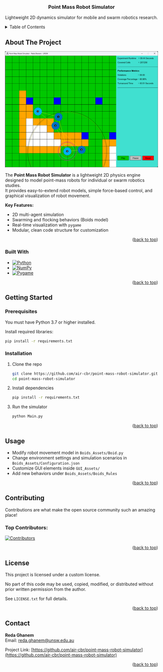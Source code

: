 <a name="readme-top"></a>

<!-- ======================================================================================== -->
<!-- PROJECT LOGO -->
<br />
<div align="center">
  <h3 align="center">Point Mass Robot Simulator</h3>

  <p align="center">
    Lightweight 2D dynamics simulator for mobile and swarm robotics research.
    <br />
  </p>
</div>

<!-- ======================================================================================== -->
<!-- TABLE OF CONTENTS -->
<details>
  <summary>Table of Contents</summary>
  <ol>
    <li><a href="#about-the-project">About The Project</a></li>
    <li><a href="#built-with">Built With</a></li>
    <li><a href="#getting-started">Getting Started</a></li>
    <li><a href="#usage">Usage</a></li>
    <li><a href="#contributing">Contributing</a></li>
    <li><a href="#license">License</a></li>
    <li><a href="#contact">Contact</a></li>
    <li><a href="#acknowledgments">Acknowledgments</a></li>
  </ol>
</details>

<!-- ======================================================================================== -->
<!-- ABOUT THE PROJECT -->
## About The Project

[![Simulator Screenshot][product-screenshot]](https://example.com)

The **Point Mass Robot Simulator** is a lightweight 2D physics engine designed to model point-mass robots for individual or swarm robotics studies.  
It provides easy-to-extend robot models, simple force-based control, and graphical visualization of robot movement.

**Key Features:**
- 2D multi-agent simulation
- Swarming and flocking behaviors (Boids model)
- Real-time visualization with `pygame`
- Modular, clean code structure for customization

<p align="right">(<a href="#readme-top">back to top</a>)</p>


### Built With


- <a href="https://www.python.org/"> <img src="https://img.shields.io/badge/Python-3776AB?style=for-the-badge&logo=python&logoColor=white" alt="Python"> </a>
  <br />
- <a href="https://numpy.org/"> <img src="https://img.shields.io/badge/Numpy-013243?style=for-the-badge&logo=numpy&logoColor=white" alt="NumPy"> </a>
  <br />
- <a href="https://www.pygame.org/"> <img src="https://img.shields.io/badge/Pygame-0C0C0C?style=for-the-badge&logo=pygame&logoColor=white" alt="Pygame"> </a>



<p align="right">(<a href="#readme-top">back to top</a>)</p>

<!-- ======================================================================================== -->
<!-- GETTING STARTED -->
## Getting Started

### Prerequisites

You must have Python 3.7 or higher installed.

Install required libraries:

```bash
pip install -r requirements.txt
```

### Installation

1. Clone the repo
   ```bash
   git clone https://github.com/air-cbr/point-mass-robot-simulator.git
   cd point-mass-robot-simulator
   ```
2. Install dependencies
   ```bash
   pip install -r requirements.txt
   ```
3. Run the simulator
   ```bash
   python Main.py
   ```

<p align="right">(<a href="#readme-top">back to top</a>)</p>

<!-- ======================================================================================== -->
<!-- USAGE EXAMPLES -->
## Usage

- Modify robot movement model in `Boids_Assets/Boid.py`
- Change environment settings and simulation scenarios in `Boids_Assets/Configuration.json`
- Customize GUI elements inside `GUI_Assets/`
- Add new behaviors under `Boids_Assets/Boids_Rules`



<p align="right">(<a href="#readme-top">back to top</a>)</p>


<!-- ======================================================================================== -->
<!-- CONTRIBUTING -->
## Contributing

Contributions are what make the open source community such an amazing place!  

### Top Contributors:

<a href="https://github.com/air-cbr/point-mass-robot-simulator/graphs/contributors">
  <img src="https://contrib.rocks/image?repo=air-cbr/point-mass-robot-simulator" alt="Contributors" />
</a>


<p align="right">(<a href="#readme-top">back to top</a>)</p>



<!-- ======================================================================================== -->
<!-- LICENSE -->
## License

This project is licensed under a custom license.

No part of this code may be used, copied, modified, or distributed without prior written permission from the author.

See `LICENSE.txt` for full details.



<p align="right">(<a href="#readme-top">back to top</a>)</p>

<!-- ======================================================================================== -->
<!-- CONTACT -->
## Contact

**Reda Ghanem**  
Email: reda.ghanem@unsw.edu.au

Project Link: [https://github.com/air-cbr/point-mass-robot-simulator](https://github.com/air-cbr/point-mass-robot-simulator)

<p align="right">(<a href="#readme-top">back to top</a>)</p>


<!-- MARKDOWN LINKS & IMAGES -->
[product-screenshot]: images/simulator_screenshot.png

